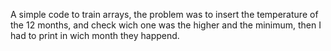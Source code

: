 A simple code to train arrays, the problem was to insert the temperature of the 12 months, and check wich one was the higher and the minimum, then I had to print in wich month they happend.
